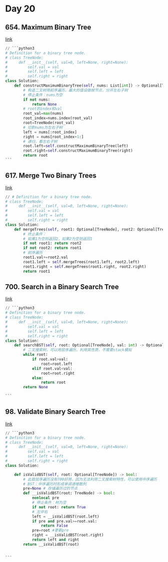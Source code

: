 # Day 20

## 654. Maximum Binary Tree

[link](https://leetcode.com/problems/maximum-binary-tree/description/)

````python
// ```python3
# Definition for a binary tree node.
# class TreeNode:
#     def __init__(self, val=0, left=None, right=None):
#         self.val = val
#         self.left = left
#         self.right = right
class Solution:
    def constructMaximumBinaryTree(self, nums: List[int]) -> Optional[TreeNode]:
        # 构造二叉树用前序遍历，最大的值设做根节点，分开左右子树
        # 停止条件：nums为空
        if not nums:
            return None
        # root的index和val
        root_val=max(nums)
        root_index=nums.index(root_val)
        root=TreeNode(root_val)
        # 切割nums为左右子树
        left = nums[:root_index]
        right = nums[root_index+1:]
        # 递归，看左右子树
        root.left=self.constructMaximumBinaryTree(left)
        root.right=self.constructMaximumBinaryTree(right)
        return root
```
````

## 617. Merge Two Binary Trees

[link](https://leetcode.com/problems/merge-two-binary-trees/submissions/901361066/)

```python
// # Definition for a binary tree node.
# class TreeNode:
#     def __init__(self, val=0, left=None, right=None):
#         self.val = val
#         self.left = left
#         self.right = right
class Solution:
    def mergeTrees(self, root1: Optional[TreeNode], root2: Optional[TreeNode]) -> Optional[TreeNode]:
        # 终止条件：
        # 如果1为空则返回2，如果2为空则返回1
        if not root1: return root2
        if not root2: return root1
        # 前序遍历
        root1.val+=root2.val
        root1.left = self.mergeTrees(root1.left, root2.left)
        root1.right = self.mergeTrees(root1.right, root2.right)
        return root1
```

## 700. Search in a Binary Search Tree

[link](https://leetcode.com/problems/search-in-a-binary-search-tree/description/)

````python
// ```python3
# Definition for a binary tree node.
# class TreeNode:
#     def __init__(self, val=0, left=None, right=None):
#         self.val = val
#         self.left = left
#         self.right = right
class Solution:
    def searchBST(self, root: Optional[TreeNode], val: int) -> Optional[TreeNode]:
        # 二叉搜索树，可以用层序遍历，利用其性质，不需要stack模拟
        while root:
            if root.val>val:
                root=root.left
            elif root.val<val:
                root=root.right
            else:
                return root
        return None

```
````

## 98. Validate Binary Search Tree

[link](https://leetcode.com/problems/validate-binary-search-tree/description/)

````python
// ```python3
# Definition for a binary tree node.
# class TreeNode:
#     def __init__(self, val=0, left=None, right=None):
#         self.val = val
#         self.left = left
#         self.right = right
class Solution:

    def isValidBST(self, root: Optional[TreeNode]) -> bool:
        # 此题层序遍历没有700好用，因为无法利用二叉搜索树特性，可以使用中序遍历
        # BST：中序遍历时形成单调递增数列
        pre=None # 存储遍历过的节点
        def __isValidBST(root: TreeNode) -> bool: 
            nonlocal pre
            # 停止条件：树为空
            if not root: return True
            # 左中右
            left = __isValidBST(root.left)
            if pre and pre.val>=root.val:
                return False
            pre=root #更新pre
            right = __isValidBST(root.right)
            return left and right
        return __isValidBST(root)


```
````
